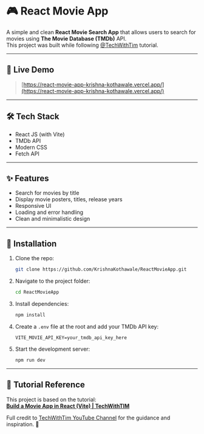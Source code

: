 # 🎮 React Movie App

A simple and clean **React Movie Search App** that allows users to search for movies using **The Movie Database (TMDb)** API.  
This project was built while following [@TechWithTim](https://www.youtube.com/@TechWithTim) tutorial.

---

## 🌽 Live Demo
> [https://react-movie-app-krishna-kothawale.vercel.app/](https://react-movie-app-krishna-kothawale.vercel.app/)

---

## 🛠️ Tech Stack
- React JS (with Vite)
- TMDb API
- Modern CSS
- Fetch API

---

## ✨ Features
- Search for movies by title
- Display movie posters, titles, release years
- Responsive UI
- Loading and error handling
- Clean and minimalistic design

---

## 🚀 Installation

1. Clone the repo:
   ```bash
   git clone https://github.com/KrishnaKothawale/ReactMovieApp.git
   ```
2. Navigate to the project folder:
   ```bash
   cd ReactMovieApp
   ```
3. Install dependencies:
   ```bash
   npm install
   ```
4. Create a `.env` file at the root and add your TMDb API key:
   ```
   VITE_MOVIE_API_KEY=your_tmdb_api_key_here
   ```
5. Start the development server:
   ```bash
   npm run dev
   ```

---

## 🎥 Tutorial Reference

This project is based on the tutorial:  
**[Build a Movie App in React (Vite) | TechWithTIM](https://youtu.be/G6D9cBaLViA?feature=shared)**

Full credit to [TechWithTim YouTube Channel](https://www.youtube.com/@TechWithTim) for the guidance and inspiration. 🙌


